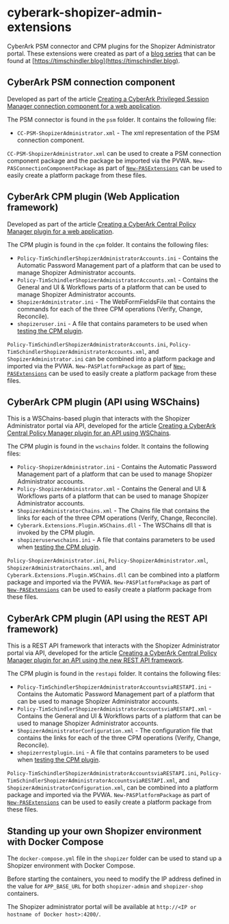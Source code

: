 # cyberark-shopizer-admin-extensions

CyberArk PSM connector and CPM plugins for the Shopizer Administrator portal. These extensions were created as part of a [blog series](https://timschindler.blog/series/shopizer-admin-ext) that can be found at [https://timschindler.blog](https://timschindler.blog).

## CyberArk PSM connection component

Developed as part of the article [Creating a CyberArk Privileged Session Manager connection component for a web application](https://timschindler.blog/creating-a-cyberark-privileged-session-manager-connection-component-for-a-web-application).

The PSM connector is found in the `psm` folder. It contains the following file:

* `CC-PSM-ShopizerAdministrator.xml` - The xml representation of the PSM connection component.

`CC-PSM-ShopizerAdministrator.xml` can be used to create a PSM connection component package and the package be imported via the PVWA. `New-PASConnectionComponentPackage` as part of [`New-PASExtensions`](https://github.com/aaearon/New-PASExtensions) can be used to easily create a platform package from these files.

## CyberArk CPM plugin (Web Application framework)

Developed as part of the article [Creating a CyberArk Central Policy Manager plugin for a web application](https://timschindler.blog/creating-a-cyberark-central-policy-manager-plugin-for-a-web-application).

The CPM plugin is found in the `cpm` folder. It contains the following files:

* `Policy-TimSchindlerShopizerAdministratorAccounts.ini` - Contains the Automatic Password Management part of a platform that can be used to manage Shopizer Administrator accounts.
* `Policy-TimSchindlerShopizerAdministratorAccounts.xml` - Contains the General and UI & Workflows parts of a platform that can be used to manage Shopizer Administrator accounts.
* `ShopizerAdministrator.ini` - The WebFormFieldsFile that contains the commands for each of the three CPM operations (Verify, Change, Reconcile).
* `shopizeruser.ini` - A file that contains parameters to be used when [testing the CPM plugin](https://docs.cyberark.com/PAS/Latest/en/Content/Plugins/CPM_WebApplication.htm#Step3Testtheplugin).

`Policy-TimSchindlerShopizerAdministratorAccounts.ini`, `Policy-TimSchindlerShopizerAdministratorAccounts.xml`, and `ShopizerAdministrator.ini` can be combined into a platform package and imported via the PVWA. `New-PASPlatformPackage` as part of [`New-PASExtensions`](https://github.com/aaearon/New-PASExtensions) can be used to easily create a platform package from these files.

## CyberArk CPM plugin (API using WSChains)

This is a WSChains-based plugin that interacts with the Shopizer Administrator portal via API, developed for the article [Creating a CyberArk Central Policy Manager plugin for an API using WSChains](https://timschindler.blog/creating-a-cyberark-central-policy-manager-plugin-for-an-api-using-wschains).

The CPM plugin is found in the `wschains` folder. It contains the following files:

* `Policy-ShopizerAdministrator.ini` - Contains the Automatic Password Management part of a platform that can be used to manage Shopizer Administrator accounts.
* `Policy-ShopizerAdministrator.xml` - Contains the General and UI & Workflows parts of a platform that can be used to manage Shopizer Administrator accounts.
* `ShopizerAdministratorChains.xml` - The Chains file that contains the links for each of the three CPM operations (Verify, Change, Reconcile).
* `Cyberark.Extensions.Plugin.WSChains.dll` - The WSChains dll that is invoked by the CPM plugin.
* `shopizeruserwschains.ini` - A file that contains parameters to be used when [testing the CPM plugin](https://docs.cyberark.com/PAS/Latest/en/Content/Plugins/CPM_WebApplication.htm#Step3Testtheplugin).

`Policy-ShopizerAdministrator.ini`, `Policy-ShopizerAdministrator.xml`, `ShopizerAdministratorChains.xml`, and `Cyberark.Extensions.Plugin.WSChains.dll` can be combined into a platform package and imported via the PVWA. `New-PASPlatformPackage` as part of [`New-PASExtensions`](https://github.com/aaearon/New-PASExtensions) can be used to easily create a platform package from these files.

## CyberArk CPM plugin (API using the REST API framework)

This is a REST API framework that interacts with the Shopizer Administrator portal via API, developed for the article [Creating a CyberArk Central Policy Manager plugin for an API using the new REST API framework](https://timschindler.blog/creating-a-cyberark-central-policy-manager-plugin-for-an-api-using-the-new-rest-api-framework).

The CPM plugin is found in the `restapi` folder. It contains the following files:

* `Policy-TimSchindlerShopizerAdministratorAccountsviaRESTAPI.ini` - Contains the Automatic Password Management part of a platform that can be used to manage Shopizer Administrator accounts.
* `Policy-TimSchindlerShopizerAdministratorAccountsviaRESTAPI.xml` - Contains the General and UI & Workflows parts of a platform that can be used to manage Shopizer Administrator accounts.
* `ShopizerAdministratorConfiguration.xml` - The configuration file that contains the links for each of the three CPM operations (Verify, Change, Reconcile).
* `shopizerrestplugin.ini` - A file that contains parameters to be used when [testing the CPM plugin](https://docs.cyberark.com/PAS/Latest/en/Content/Plugins/CPM_WebApplication.htm#Step3Testtheplugin).

`Policy-TimSchindlerShopizerAdministratorAccountsviaRESTAPI.ini`, `Policy-TimSchindlerShopizerAdministratorAccountsviaRESTAPI.xml`, and `ShopizerAdministratorConfiguration.xml`, can be combined into a platform package and imported via the PVWA. `New-PASPlatformPackage` as part of [`New-PASExtensions`](https://github.com/aaearon/New-PASExtensions) can be used to easily create a platform package from these files.

## Standing up your own Shopizer environment with Docker Compose

The `docker-compose.yml` file in the `shopizer` folder can be used to stand up a Shopizer environment with Docker Compose.

Before starting the containers, you need to modify the IP address defined in the value for `APP_BASE_URL` for both `shopizer-admin` and `shopizer-shop` containers.

The Shopizer administrator portal will be available at `http://<IP or hostname of Docker host>:4200/`.
